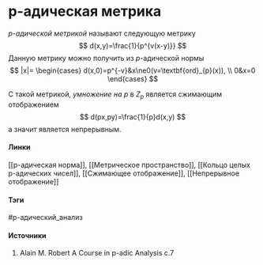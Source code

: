 # p-адическая метрика
*$p$-адической метрикой* называют следующую метрику
$$
d(x,y)=\frac{1}{p^{v(x-y)}}
$$
Данную метрику можно получить из $p$-адической нормы
$$
|x|=
\begin{cases}
d(x,0)=p^{-v}&x\ne0(v=\textbf{ord}_{p}(x)), \\
0&x=0
\end{cases} 
$$

С такой метрикой, *умножение на $p$* в $Z_{p}$ является сжимающим отображением
$$
d(px,py)=\frac{1}{p}d(x,y)
$$
а значит является непрерывным.
#### Линки
 [[p-адическая норма]],
 [[Метрическое пространство]],
 [[Кольцо целых p-адических чисел]],
 [[Сжимающее отображение]],
 [[Непрерывное отображение]]
#### Тэги
 #p-адический_анализ 
#### Источники
1. Alain M. Robert A Course in p-adic Analysis c.7